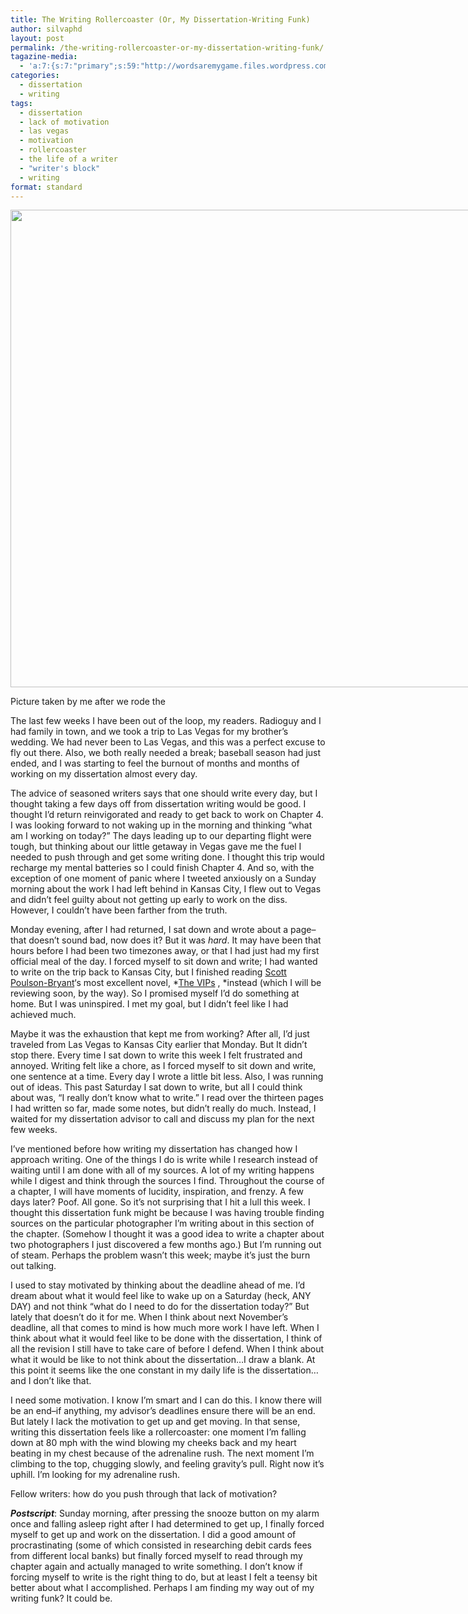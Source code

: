 ```yaml
---
title: The Writing Rollercoaster (Or, My Dissertation-Writing Funk)
author: silvaphd
layout: post
permalink: /the-writing-rollercoaster-or-my-dissertation-writing-funk/
tagazine-media:
  - 'a:7:{s:7:"primary";s:59:"http://wordsaremygame.files.wordpress.com/2011/10/photo.jpg";s:6:"images";a:1:{s:59:"http://wordsaremygame.files.wordpress.com/2011/10/photo.jpg";a:6:{s:8:"file_url";s:59:"http://wordsaremygame.files.wordpress.com/2011/10/photo.jpg";s:5:"width";s:4:"2592";s:6:"height";s:4:"1936";s:4:"type";s:5:"image";s:4:"area";s:7:"5018112";s:9:"file_path";s:0:"";}}s:6:"videos";a:0:{}s:11:"image_count";s:1:"1";s:6:"author";s:7:"6554901";s:7:"blog_id";s:8:"21879715";s:9:"mod_stamp";s:19:"2011-10-17 15:14:38";}'
categories:
  - dissertation
  - writing
tags:
  - dissertation
  - lack of motivation
  - las vegas
  - motivation
  - rollercoaster
  - the life of a writer
  - "writer's block"
  - writing
format: standard
---
```

<div id="attachment_434" class="wp-caption alignnone" style="width: 1034px">
  <a href="http://www.lianamsilvaford.com/wp-content/uploads/2011/10/photo.jpg"><img class="size-large wp-image-434" title="photo" alt="" src="http://www.lianamsilvaford.com/wp-content/uploads/2011/10/photo.jpg?w=1024" width="1024" height="764" /></a>
  
  <p class="wp-caption-text">
    Picture taken by me after we rode the
  </p>
</div>

The last few weeks I have been out of the loop, my readers. Radioguy and I had family in town, and we took a trip to Las Vegas for my brother&#8217;s wedding. We had never been to Las Vegas, and this was a perfect excuse to fly out there. Also, we both really needed a break; baseball season had just ended, and I was starting to feel the burnout of months and months of working on my dissertation almost every day.

The advice of seasoned writers says that one should write every day, but I thought taking a few days off from dissertation writing would be good. I thought I&#8217;d return reinvigorated and ready to get back to work on Chapter 4. I was looking forward to not waking up in the morning and thinking &#8220;what am I working on today?&#8221; The days leading up to our departing flight were tough, but thinking about our little getaway in Vegas gave me the fuel I needed to push through and get some writing done. I thought this trip would recharge my mental batteries so I could finish Chapter 4. And so, with the exception of one moment of panic where I tweeted anxiously on a Sunday morning about the work I had left behind in Kansas City, I flew out to Vegas and didn&#8217;t feel guilty about not getting up early to work on the diss. However, I couldn&#8217;t have been farther from the truth.

Monday evening, after I had returned, I sat down and wrote about a page&#8211;that doesn&#8217;t sound bad, now does it? But it was *hard*. It may have been that hours before I had been two timezones away, or that I had just had my first official meal of the day. I forced myself to sit down and write; I had wanted to write on the trip back to Kansas City, but I finished reading [Scott Poulson-Bryant][1]&#8216;s most excellent novel, *[The VIPs][2] , *instead (which I will be reviewing soon, by the way). So I promised myself I&#8217;d do something at home. But I was uninspired. I met my goal, but I didn&#8217;t feel like I had achieved much.

Maybe it was the exhaustion that kept me from working? After all, I&#8217;d just traveled from Las Vegas to Kansas City earlier that Monday. But It didn&#8217;t stop there. Every time I sat down to write this week I felt frustrated and annoyed. Writing felt like a chore, as I forced myself to sit down and write, one sentence at a time. Every day I wrote a little bit less. Also, I was running out of ideas. This past Saturday I sat down to write, but all I could think about was, &#8220;I really don&#8217;t know what to write.&#8221; I read over the thirteen pages I had written so far, made some notes, but didn&#8217;t really do much. Instead, I waited for my dissertation advisor to call and discuss my plan for the next few weeks.

I&#8217;ve mentioned before how writing my dissertation has changed how I approach writing. One of the things I do is write while I research instead of waiting until I am done with all of my sources. A lot of my writing happens while I digest and think through the sources I find. Throughout the course of a chapter, I will have moments of lucidity, inspiration, and frenzy. A few days later? Poof. All gone. So it&#8217;s not surprising that I hit a lull this week. I thought this dissertation funk might be because I was having trouble finding sources on the particular photographer I&#8217;m writing about in this section of the chapter. (Somehow I thought it was a good idea to write a chapter about two photographers I just discovered a few months ago.) But I&#8217;m running out of steam. Perhaps the problem wasn&#8217;t this week; maybe it&#8217;s just the burn out talking.

I used to stay motivated by thinking about the deadline ahead of me. I&#8217;d dream about what it would feel like to wake up on a Saturday (heck, ANY DAY) and not think &#8220;what do I need to do for the dissertation today?&#8221; But lately that doesn&#8217;t do it for me. When I think about next November&#8217;s deadline, all that comes to mind is how much more work I have left. When I think about what it would feel like to be done with the dissertation, I think of all the revision I still have to take care of before I defend. When I think about what it would be like to not think about the dissertation&#8230;I draw a blank. At this point it seems like the one constant in my daily life is the dissertation&#8230;and I don&#8217;t like that.

I need some motivation. I know I&#8217;m smart and I can do this. I know there will be an end&#8211;if anything, my advisor&#8217;s deadlines ensure there will be an end. But lately I lack the motivation to get up and get moving. In that sense, writing this dissertation feels like a rollercoaster: one moment I&#8217;m falling down at 80 mph with the wind blowing my cheeks back and my heart beating in my chest because of the adrenaline rush. The next moment I&#8217;m climbing to the top, chugging slowly, and feeling gravity&#8217;s pull. Right now it&#8217;s uphill. I&#8217;m looking for my adrenaline rush.

Fellow writers: how do you push through that lack of motivation?

***Postscript***: Sunday morning, after pressing the snooze button on my alarm once and falling asleep right after I had determined to get up, I finally forced myself to get up and work on the dissertation. I did a good amount of procrastinating (some of which consisted in researching debit cards fees from different local banks) but finally forced myself to read through my chapter again and actually managed to write something. I don&#8217;t know if forcing myself to write is the right thing to do, but at least I felt a teensy bit better about what I accomplished. Perhaps I am finding my way out of my writing funk? It could be.

 [1]: http://nymag.com/nymetro/news/people/columns/intelligencer/14803/
 [2]: http://www.randomhouse.com/book/133162/the-vips-by-scott-poulson-bryant